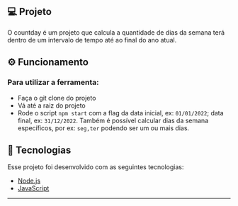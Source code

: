 ## 💻 Projeto

O countday é um projeto que calcula a quantidade de dias da semana terá dentro de um intervalo de tempo até ao final do ano atual.

## ⚙️ Funcionamento
### Para utilizar a ferramenta:
- Faça o git clone do projeto
- Vá até a raiz do projeto
- Rode o script `npm start` com a flag da data inicial, ex: `01/01/2022`; data final, ex: `31/12/2022`. Também é possível calcular dias da semana específicos, por ex: `seg,ter` podendo ser um ou mais dias.  

## 🚀 Tecnologias

Esse projeto foi desenvolvido com as seguintes tecnologias:

- [Node.js](https://nodejs.org/en/)
- [JavaScript](https://developer.mozilla.org/pt-BR/docs/Web/JavaScript)


---
